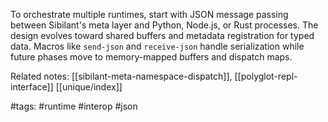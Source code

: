 To orchestrate multiple runtimes, start with JSON message passing between Sibilant's meta layer and Python, Node.js, or Rust processes. The design evolves toward shared buffers and metadata registration for typed data. Macros like `send-json` and `receive-json` handle serialization while future phases move to memory-mapped buffers and dispatch maps.

Related notes: [[sibilant-meta-namespace-dispatch]], [[polyglot-repl-interface]] [[unique/index]]

#tags: #runtime #interop #json
